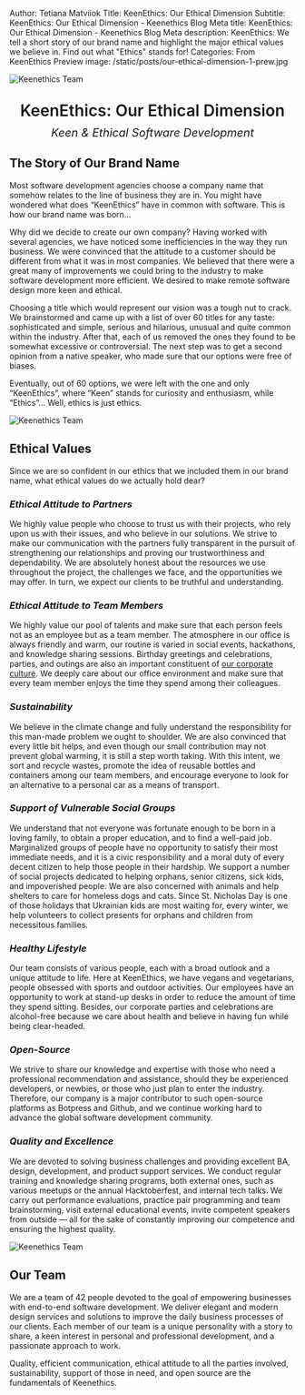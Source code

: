 Author: Tetiana Matviiok
Title: KeenEthics: Our Ethical Dimension
Subtitle: KeenEthics: Our Ethical Dimension - Keenethics Blog
Meta title: KeenEthics: Our Ethical Dimension - Keenethics Blog
Meta description: KeenEthics: We tell a short story of our brand name and highlight the major ethical values we believe in. Find out what "Ethics" stands for!
Categories: From KeenEthics
Preview image: /static/posts/our-ethical-dimension-1-prew.jpg

![Keenethics Team](/static/posts/our-ethical-dimension-1.jpg)

<div>
  <h1 style="font-weight: 600; margin: 30px 0 10px 0; text-align: center;">KeenEthics: Our Ethical Dimension</h1>
  <p style="margin: 0; font-style: italic; text-align: center; font-size: 20px;">Keen & Ethical Software Development</p>
</div>

## The Story of Our Brand Name

Most software development agencies choose a company name that somehow relates to the line of business they are in. You might have wondered what does “KeenEthics” have in common with software. This is how our brand name was born…

Why did we decide to create our own company? Having worked with several agencies, we have noticed some inefficiencies in the way they run business. We were convinced that the attitude to a customer should be different from what it was in most companies. We believed that there were a great many of improvements we could bring to the industry to make software development more efficient. We desired to make remote software design more keen and ethical.

Choosing a title which would represent our vision was a tough nut to crack. We brainstormed and came up with a list of over 60 titles for any taste: sophisticated and simple, serious and hilarious, unusual and quite common within the industry. After that, each of us removed the ones they found to be somewhat excessive or controversial. The next step was to get a second opinion from a native speaker, who made sure that our options were free of biases.

Eventually, out of 60 options, we were left with the one and only “KeenEthics”, where “Keen” stands for curiosity and enthusiasm, while “Ethics”... Well, ethics is just ethics.

![Keenethics Team](/static/posts/our-ethical-dimension-3.jpg)

## Ethical Values

Since we are so confident in our ethics that we included them in our brand name, what ethical values do we actually hold dear?

### *Ethical Attitude to Partners*

We highly value people who choose to trust us with their projects, who rely upon us with their issues, and who believe in our solutions. We strive to make our communication with the partners fully transparent in the pursuit of strengthening our relationships and proving our trustworthiness and dependability. We are absolutely honest about the resources we use throughout the project, the challenges we face, and the opportunities we may offer. In turn, we expect our clients to be truthful and understanding.

### *Ethical Attitude to Team Members*

<p>
  We highly value our pool of talents and make sure that each person feels not as an employee but as a team member. The atmosphere in our office is always friendly and warm, our routine is varied in social events, hackathons, and knowledge sharing sessions. Birthday greetings and celebrations, parties, and outings are also an important constituent of <a href="//keenethics.com/blog/1548831600000-creating-corporate-culture" target="_blank" rel="noopener noreferrer">our corporate culture</a>. We deeply care about our office environment and make sure that every team member enjoys the time they spend among their colleagues.
</p>

### *Sustainability*

We believe in the climate change and fully understand the responsibility for this man-made problem we ought to shoulder. We are also convinced that every little bit helps, and even though our small contribution may not prevent global warming, it is still a step worth taking. With this intent, we sort and recycle wastes, promote the idea of reusable bottles and containers among our team members, and encourage everyone to look for an alternative to a personal car as a means of transport.

### *Support of Vulnerable Social Groups*

We understand that not everyone was fortunate enough to be born in a loving family, to obtain a proper education, and to find a well-paid job. Marginalized groups of people have no opportunity to satisfy their most immediate needs, and it is a civic responsibility and a moral duty of every decent citizen to help those people in their hardship. We support a number of social projects dedicated to helping orphans, senior citizens, sick kids, and impoverished people. We are also concerned with animals and help shelters to care for homeless dogs and cats. Since St. Nicholas Day is one of those holidays that Ukrainian kids are most waiting for, every winter, we help volunteers to collect presents for orphans and children from necessitous families.

### *Healthy Lifestyle*

Our team consists of various people, each with a broad outlook and a unique attitude to life. Here at KeenEthics, we have vegans and vegetarians, people obsessed with sports and outdoor activities. Our employees have an opportunity to work at stand-up desks in order to reduce the amount of time they spend sitting. Besides, our corporate parties and celebrations are alcohol-free because we care about health and believe in having fun while being clear-headed.

### *Open-Source*

We strive to share our knowledge and expertise with those who need a professional recommendation and assistance, should they be experienced developers, or newbies, or those who just plan to enter the industry. Therefore, our company is a major contributor to such open-source platforms as Botpress and Github, and we continue working hard to advance the global software development community.

### *Quality and Excellence*

We are devoted to solving business challenges and providing excellent BA, design, development, and product support services. We conduct regular training and knowledge sharing programs, both external ones, such as various meetups or the annual Hacktoberfest, and internal tech talks. We carry out performance evaluations, practice pair programming and team brainstorming, visit external educational events, invite competent speakers from outside ― all for the sake of constantly improving our competence and ensuring the highest quality.

![Keenethics Team](/static/posts/our-ethical-dimension-2.jpg)

## Our Team

We are a team of 42 people devoted to the goal of empowering businesses with end-to-end software development. We deliver elegant and modern design services and solutions to improve the daily business processes of our clients. Each member of our team is a unique personality with a story to share, a keen interest in personal and professional development, and a passionate approach to work.

Quality, efficient communication, ethical attitude to all the parties involved, sustainability, support of those in need, and open source are the fundamentals of Keenethics.
